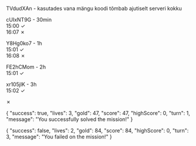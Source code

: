 TVdudXAn - kasutades vana mängu koodi tõmbab ajutiselt serveri kokku


cUIxNT9G - 30min \
15:00 &check;\
16:07 &cross;

Y8Hg0ko7 - 1h \
15:01 &check;\
16:08 &cross; 

FE2hCMom - 2h\
15:01 &check;

xr105jlK - 3h\
15:02 &check;


&cross;


{
"success": true,
"lives": 3,
"gold": 47,
"score": 47,
"highScore": 0,
"turn": 1,
"message": "You successfully solved the mission!"
}

{
"success": false,
"lives": 2,
"gold": 84,
"score": 84,
"highScore": 0,
"turn": 3,
"message": "You failed on the mission!"
}